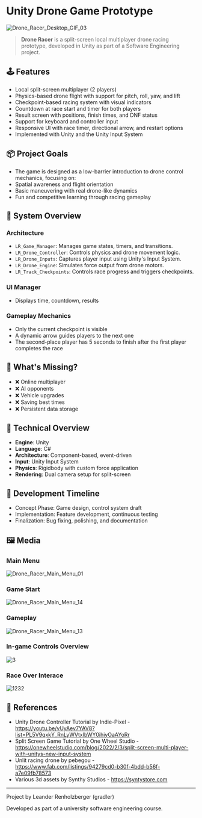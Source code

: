 # Unity Drone Game Prototype
![Drone_Racer_Desktop_GIF_03](https://github.com/user-attachments/assets/5d0810ec-2a77-4afc-a004-14bf3ae001b9)
> **Drone Racer** is a split-screen local multiplayer drone racing prototype, developed in Unity as part of a Software Engineering project.
## 🕹️ Features
* Local split-screen multiplayer (2 players)
* Physics-based drone flight with support for pitch, roll, yaw, and lift
* Checkpoint-based racing system with visual indicators
* Countdown at race start and timer for both players
* Result screen with positions, finish times, and DNF status
* Support for keyboard and controller input
* Responsive UI with race timer, directional arrow, and restart options
* Implemented with Unity and the Unity Input System
## 📦 Project Goals
* The game is designed as a low-barrier introduction to drone control mechanics, focusing on:
* Spatial awareness and flight orientation
* Basic maneuvering with real drone-like dynamics
* Fun and competitive learning through racing gameplay
## 🧩 System Overview
### Architecture
- `LR_Game_Manager`: Manages game states, timers, and transitions.
- `LR_Drone_Controller`: Controls physics and drone movement logic.
- `LR_Drone_Inputs`: Captures player input using Unity's Input System.
- `LR_Drone_Engine`: Simulates force output from drone motors.
- `LR_Track_Checkpoints`: Controls race progress and triggers checkpoints.
### UI Manager
* Displays time, countdown, results
### Gameplay Mechanics
* Only the current checkpoint is visible
* A dynamic arrow guides players to the next one
* The second-place player has 5 seconds to finish after the first player completes the race
## 📌 What's Missing?
* ❌ Online multiplayer
* ❌ AI opponents
* ❌ Vehicle upgrades
* ❌ Saving best times
* ❌ Persistent data storage
## 🧪 Technical Overview
* **Engine**: Unity
* **Language**: C#
* **Architecture**: Component-based, event-driven
* **Input**: Unity Input System
* **Physics**: Rigidbody with custom force application
* **Rendering**: Dual camera setup for split-screen
## 📅 Development Timeline
* Concept Phase: Game design, control system draft
* Implementation: Feature development, continuous testing
* Finalization: Bug fixing, polishing, and documentation
## 🖼️ Media
### Main Menu
![Drone_Racer_Main_Menu_01](https://github.com/user-attachments/assets/f9af9d36-5d2b-4e79-bd64-2d8147a0893e)
### Game Start
![Drone_Racer_Main_Menu_14](https://github.com/user-attachments/assets/4ae302c8-8f0d-4ff9-add4-a4ddbf125d56)
### Gameplay
![Drone_Racer_Main_Menu_13](https://github.com/user-attachments/assets/60f3fc48-2831-424d-9e57-13a2e2143cfc)
### In-game Controls Overview
![3](https://github.com/user-attachments/assets/9570e911-eac9-414b-b48c-54eff9240258)
### Race Over Interace
![1232](https://github.com/user-attachments/assets/63c51b0c-f517-4871-8e73-0f3f7563dc1a)
## 🙌 References
- Unity Drone Controller Tutorial by Indie-Pixel - https://youtu.be/vUyAev7YAV8?list=PL5V9qxkY_RnLyWVtxIbWY0ihiyOaAYoRr
- Split Screen Game Tutorial by One Wheel Studio - https://onewheelstudio.com/blog/2022/2/3/split-screen-multi-player-with-unitys-new-input-system
- Unlit racing drone by pebegou - https://www.fab.com/listings/94279cd0-b30f-4bdd-b56f-a7e09fb78573
- Various 3d assets by Synthy Studios - https://syntystore.com
---
Project by Leander Renholzberger (gradler)

Developed as part of a university software engineering course.


